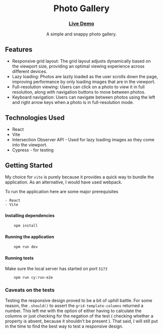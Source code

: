 <h1 align="center">Photo Gallery</h1>

<div align="center">
  <h3>
    <a href="https://kisi-marketplace-challenge.vercel.app/" target="_blank">
      Live Demo
    </a>
    
  </h3>
</div>

<p align=center>A simple and snappy photo gallery.</p>

## Features

- Responsive grid layout: The grid layout adjusts dynamically based on the viewport size, providing an optimal viewing experience across different devices.
- Lazy loading: Photos are lazily loaded as the user scrolls down the page, improving performance by only loading images that are in the viewport.
- Full-resolution viewing: Users can click on a photo to view it in full resolution, along with navigation buttons to move between photos.
- Keyboard navigation: Users can navigate between photos using the left and right arrow keys when a photo is in full-resolution mode.

## Technologies Used

- React
- Vite
- Intersection Observer API - Used for lazy loading images as they come into the viewport.
- Cypress - for testing

## Getting Started

My choice for `vite` is purely because it provides a quick way to bundle the application. As an alternative, I would have used webpack.

To run the application here are some major prerequisites

    - React
    - Vite

#### Installing dependencies

```bash
    npm install
```

#### Running the application

```bash
    npm run dev
```

#### Running tests

Make sure the local server has started on port `5173`

```bash
    npm run cy:run-e2e
```

### Caveats on the tests

Testing the responsive design proved to be a bit of uphill battle. For some reason, the `.should()` to assert the `grid-template-columns` returned a number.
This left me with the option of either having to calculate the columns or just checking for the negation of the test ( checking whether a property is absent, because it shouldn't be present ). That said, I will still put in the time to find the best way to test a responsive design.
